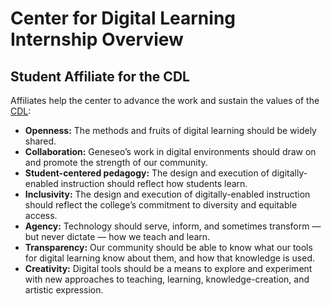 # Center for Digital Learning Internship Overview

## Student Affiliate for the CDL

Affiliates help the center to advance the work and sustain the values of the 
[CDL](https://www.geneseo.edu/cdl):

- **Openness:** The methods and fruits of digital learning should be widely shared.
- **Collaboration:** Geneseo’s work in digital environments should draw on and promote the strength of our community.
- **Student-centered pedagogy:** The design and execution of digitally-enabled instruction should reflect how students learn.
- **Inclusivity:** The design and execution of digitally-enabled instruction should reflect the college’s commitment to diversity and equitable access.
- **Agency:** Technology should serve, inform, and sometimes transform — but never dictate — how we teach and learn.
- **Transparency:** Our community should be able to know what our tools for digital learning know about them, and how that knowledge is used.
- **Creativity:** Digital tools should be a means to explore and experiment with new approaches to teaching, learning, knowledge-creation, and artistic expression.


